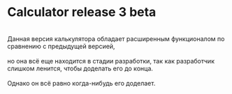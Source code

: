 # Calculator release 3 beta
<br>Данная версия калькулятора обладает расширенным функционалом по сравнению с предыдущей версией,</br>
<br>но она всё еще находится в стадии разработки, так как разработчик слишком ленится, чтобы доделать его до конца.</br>
<br>Однако он всё равно когда-нибудь его доделает.</br>
